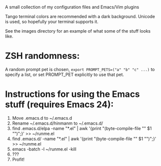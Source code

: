 A small collection of my configuration files and Emacs/Vim plugins

Tango terminal colors are recommended with a dark background. Unicode
is used, so hopefully your terminal supports it.

See the images directory for an example of what some of the stuff looks like.

# ZSH randomness:

A random prompt pet is chosen, `export PROMPT_PETS=("a" "b" "c" ...)` to
specify a list, or set PROMPT_PET explicitly to use that pet.

# Instructions for using the Emacs stuff (requires Emacs 24):

1. Move .emacs.d to ~/.emacs.d
2. Rename ~/.emacs.d/hinmanm to ~/.emacs.d/<youruserid>
3. find .emacs.d/elpa -name "*.el" | awk '{print "(byte-compile-file \"" $1 "\")";}' >> ~/runme.el
4. find .emacs.d/<youruserid> -name "*.el" | awk '{print "(byte-compile-file \"" $1 "\")";}' >> ~/runme.el
5. emacs -batch -l ~/runme.el -kill
6. ???
7. Profit!
